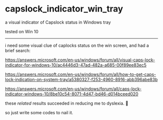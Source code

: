 # capslock_indicator_win_tray
a visual indicator of Capslock status in Windows tray

tested on Win 10

---

i need some visual clue of caplocks status on the win screen, and had
a brief search:

https://answers.microsoft.com/en-us/windows/forum/all/visual-caps-lock-indicator-for-windows-10/ac4446d3-47ad-482a-a685-00f89ee83ec5

https://answers.microsoft.com/en-us/windows/forum/all/how-to-get-caps-lock-indication-on-system-tray/a5380327-f253-4960-8916-abb396abe83b

https://answers.microsoft.com/en-us/windows/forum/all/caps-lock-indicator-windows-10/8be10c54-8071-4d47-bd46-d014bceed020

these _related_ results succeeded in reducing me to dyslexia. :slightly_smiling_face:


so just write some codes to nail it.
